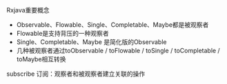 Rxjava重要概念

- Observable、Flowable、Single、Completable、Maybe都是被观察者
- Flowable是支持背压的一种观察者
- Single、Completable、Maybe 是简化版的Observable
- 几种被观察者通过toObservable / toFlowable / toSingle / toCompletable / toMaybe相互转换



subscribe 订阅：观察者和被观察者建立关联的操作

